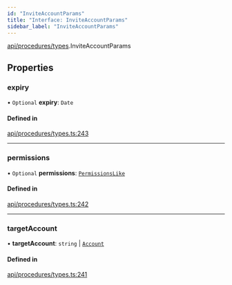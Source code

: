 ```yaml
---
id: "InviteAccountParams"
title: "Interface: InviteAccountParams"
sidebar_label: "InviteAccountParams"
---
```


[api/procedures/types](../../../../../modules/API/Procedures/Types/Types.md).InviteAccountParams

## Properties

### expiry

• `Optional` **expiry**: `Date`

#### Defined in

[api/procedures/types.ts:243](https://github.com/PolymeshAssociation/polymesh-sdk/blob/720afb69c/src/api/procedures/types.ts#L243)

___

### permissions

• `Optional` **permissions**: [`PermissionsLike`](../../../../../modules/Types/Types.md#permissionslike)

#### Defined in

[api/procedures/types.ts:242](https://github.com/PolymeshAssociation/polymesh-sdk/blob/720afb69c/src/api/procedures/types.ts#L242)

___

### targetAccount

• **targetAccount**: `string` \| [`Account`](../../../../../classes/API/Entities/Account/Account.md)

#### Defined in

[api/procedures/types.ts:241](https://github.com/PolymeshAssociation/polymesh-sdk/blob/720afb69c/src/api/procedures/types.ts#L241)
